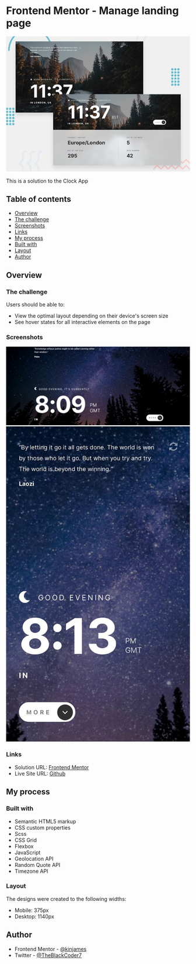 # Frontend Mentor - Manage landing page

![Design preview for the Clock App](./images/preview.jpg)

This is a solution to the Clock App

## Table of contents

- [Overview](#overview)
- [The challenge](#the-challenge)
- [Screenshots](#screenshots)
- [Links](#links)
- [My process](#my-process)
- [Built with](#built-with)
- [Layout](#layout)
- [Author](#author)

## Overview

### The challenge

Users should be able to:

- View the optimal layout depending on their device's screen size
- See hover states for all interactive elements on the page

### Screenshots

![Desktop Design](./images/desktop.png)
![Mobile Design](./images/mobile.jpg)

### Links

- Solution URL: [Frontend Mentor](https://github.com/kinjames/app-clock)
- Live Site URL: [Github](https://kinjames.github.io/app-clock/)

## My process

### Built with

- Semantic HTML5 markup
- CSS custom properties
- Scss
- CSS Grid
- Flexbox
- JavaScript
- Geolocation API
- Random Quote API
- Timezone API

### Layout

The designs were created to the following widths:

- Mobile: 375px
- Desktop: 1140px

## Author

- Frontend Mentor - [@kinjames](https://www.frontendmentor.io/profile/kinjames)
- Twitter - [@TheBlackCoder7](https://twitter.com/TheBlackCoder7)
